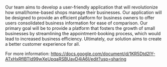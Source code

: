 Our team aims to develop a user-friendly application that will revolutionize how small/home-based shops manage their businesses. Our application will be designed to provide an efficient platform for business owners to offer users consolidated business information for ease of comparison. Our primary goal will be to provide a platform that fosters the growth of small businesses by streamlining the appointment-booking process, which would lead to increased business efficiency. Ultimately, our solution aims to create a better customer experience for all.

For more information: https://docs.google.com/document/d/1KR5Dtd2IY-ATxHxRfIBTld99wXeUpqaRSBUavD4iA6I/edit?usp=sharing
